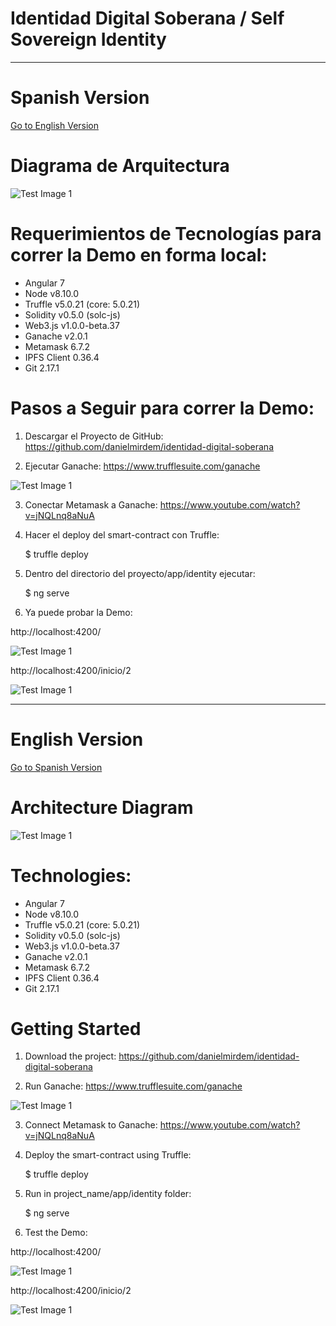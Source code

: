 # Identidad Digital Soberana / Self Sovereign Identity 

----------------------------------------------------------------------------------------------

# Spanish Version 
[Go to English Version](#english-version)


# Diagrama de Arquitectura

![Test Image 1](Identidad-Soberana.png)


# Requerimientos de Tecnologías para correr la Demo en forma local:

- Angular 7
- Node v8.10.0
- Truffle v5.0.21 (core: 5.0.21)
- Solidity v0.5.0 (solc-js)
- Web3.js v1.0.0-beta.37
- Ganache v2.0.1
- Metamask 6.7.2
- IPFS Client 0.36.4
- Git 2.17.1


# Pasos a Seguir para correr la Demo:


1) Descargar el Proyecto de GitHub:
https://github.com/danielmirdem/identidad-digital-soberana

2) Ejecutar Ganache:
https://www.trufflesuite.com/ganache

![Test Image 1](ganache.png)

3) Conectar Metamask a Ganache:
https://www.youtube.com/watch?v=jNQLnq8aNuA

4) Hacer el deploy del smart-contract con Truffle:

    $ truffle deploy

5) Dentro del directorio del proyecto/app/identity ejecutar:

    $ ng serve

6) Ya puede probar la Demo:

http://localhost:4200/

![Test Image 1](localhost-4200-cnmv.png)

http://localhost:4200/inicio/2

![Test Image 1](localhost-4000-tor.png)


----------------------------------------------------------------------------------------------
    
# English Version

[Go to Spanish Version](#spanish-version)


# Architecture Diagram

![Test Image 1](Identidad-Soberana.png)


# Technologies:

- Angular 7
- Node v8.10.0
- Truffle v5.0.21 (core: 5.0.21)
- Solidity v0.5.0 (solc-js)
- Web3.js v1.0.0-beta.37
- Ganache v2.0.1
- Metamask 6.7.2
- IPFS Client 0.36.4
- Git 2.17.1


# Getting Started


1) Download the project:
https://github.com/danielmirdem/identidad-digital-soberana

2) Run Ganache:
https://www.trufflesuite.com/ganache

![Test Image 1](ganache.png)

3) Connect Metamask to Ganache:
https://www.youtube.com/watch?v=jNQLnq8aNuA

4) Deploy the smart-contract using Truffle:

    $ truffle deploy

5) Run in project_name/app/identity folder:

    $ ng serve

6) Test the Demo:

http://localhost:4200/

![Test Image 1](localhost-4200-cnmv.png)

http://localhost:4200/inicio/2

![Test Image 1](localhost-4000-tor.png)

